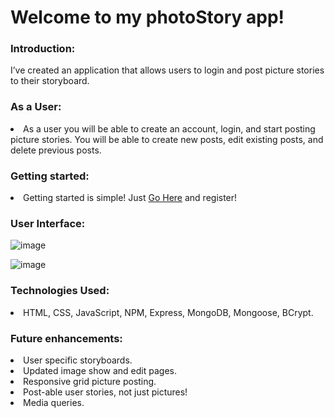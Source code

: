 # Welcome to my photoStory app!

<h3>Introduction:</h3>

I’ve created an application that allows users to login and post picture stories to their storyboard.

<h3>As a User:</h3>

<li>As a user you will be able to create an account, login, and start posting picture stories. You will be able to create new posts, edit existing posts, and delete previous posts.</li>

<h3>Getting started:</h3>

<li>Getting started is simple! Just <a href="https://pure-springs-19384.herokuapp.com/crud">Go Here</a> and register!</li>

<h3>User Interface:</h3>

![image](https://user-images.githubusercontent.com/105015655/171875269-d859a5fe-1a71-4d22-a480-5bc24a483263.jpeg)

![image](https://user-images.githubusercontent.com/105015655/171875376-deb3850e-3381-4a4d-bbba-83f0c5af1464.jpeg)

<h3>Technologies Used:</h3>

<li>HTML, CSS, JavaScript, NPM, Express, MongoDB, Mongoose, BCrypt.</li>

<h3>Future enhancements:</h3>

<li>User specific storyboards.</li>
<li>Updated image show and edit pages.</li>
<li>Responsive grid picture posting.</li>
<li>Post-able user stories, not just pictures!</li>
<li>Media queries.</li>
